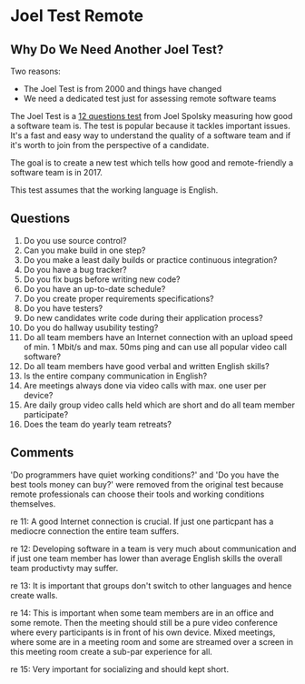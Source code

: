 # Joel Test Remote
## Why Do We Need Another Joel Test?
Two reasons:
- The Joel Test is from 2000 and things have changed
- We need a dedicated test just for assessing remote software teams

The Joel Test is a [12 questions test](https://www.joelonsoftware.com/2000/08/09/the-joel-test-12-steps-to-better-code/) from Joel Spolsky measuring how good a software team is. The test is popular because it tackles important issues. It's a fast and easy way to understand the quality of a software team and if it's worth to join from the perspective of a candidate. 

The goal is to create a new test which tells how good and remote-friendly a software team is in 2017.

This test assumes that the working language is English.

## Questions
1. Do you use source control?
2. Can you make build in one step?
3. Do you make a least daily builds or practice continuous integration?
4. Do you have a bug tracker?
5. Do you fix bugs before writing new code?
6. Do you have an up-to-date schedule?
7. Do you create proper requirements specifications?
8. Do you have testers?
9. Do new candidates write code during their application process?
10. Do you do hallway usubility testing?
11. Do all team members have an Internet connection with an upload speed of min. 1 Mbit/s and max. 50ms ping and can use all popular video call software?
12. Do all team members have good verbal and written English skills?
13. Is the entire company communication in English?
14. Are meetings always done via video calls with max. one user per device?
15. Are daily group video calls held which are short and do all team member participate?
16. Does the team do yearly team retreats?

## Comments
'Do programmers have quiet working conditions?' and 'Do you have the best tools money can buy?' were removed from the original test because remote professionals can choose their tools and working conditions themselves.

re 11: A good Internet connection is crucial. If just one particpant has a mediocre connection the entire team suffers.

re 12: Developing software in a team is very much about communication and if just one team member has lower than average English skills the overall team productivty may suffer.

re 13: It is important that groups don't switch to other languages and hence create walls.

re 14: This is important when some team members are in an office and some remote. Then the meeting should still be a pure video conference where every participants is in front of his own device. Mixed meetings, where some are in a meeting room and some are streamed over a screen in this meeting room create a sub-par experience for all.

re 15: Very important for socializing and should kept short.
